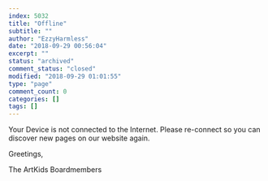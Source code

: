 ```yaml
---
index: 5032
title: "Offline"
subtitle: ""
author: "EzzyHarmless"
date: "2018-09-29 00:56:04"
excerpt: ""
status: "archived"
comment_status: "closed"
modified: "2018-09-29 01:01:55"
type: "page"
comment_count: 0
categories: []
tags: []
---
```


Your Device is not connected to the Internet. Please re-connect so you can discover new pages on our website again.

Greetings,

The ArtKids Boardmembers